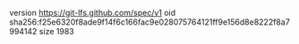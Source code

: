 version https://git-lfs.github.com/spec/v1
oid sha256:f25e6320f8ade9f14f6c166fac9e028075764121ff9e156d8e8222f8a7994142
size 1983
